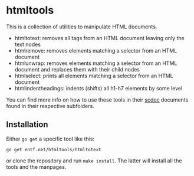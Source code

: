 # htmltools

This is a collection of utilities to manipulate HTML documents.

- htmltotext: removes all tags from an HTML document leaving only the text nodes
- htmlremove: removes elements matching a selector from an HTML document
- htmlunwrap: removes elements matching a selector from an HTML document and
  replaces them with their child nodes
- htmlselect: prints all elements matching a selector from an HTML document
- htmlindentheadings: indents (shifts) all h1-h7 elements by some level

You can find more info on how to use these tools in their
[scdoc](https://git.sr.ht/~sircmpwn/scdoc) documents found in their respective
subfolders.

## Installation

Either `go get` a specific tool like this:

```
go get entf.net/htmltools/htmltotext
```

or clone the repository and run `make install`. The latter will install all the
tools and the manpages.
